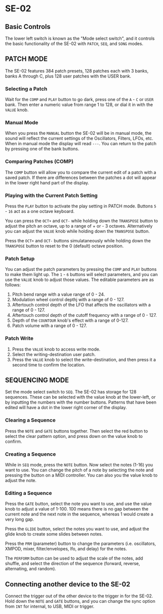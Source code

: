 # SE-02

## Basic Controls

The lower left switch is known as the "Mode select switch", and it controls the basic functionality of the SE-02 with `PATCH`, `SEQ`, and `SONG` modes.

## PATCH MODE

The SE-02 features 384 patch presets, 128 patches each with 3 banks, banks A through C, plus 128 user patches with the USER bank.

### Selecting a Patch

Wait for the `COMP` and `PLAY` button to go dark, press one of the `A` - `C` or `USER` bank. Then enter a numeric value from range 1 to 128, or dial it in with the `VALUE` knob.

### Manual Mode

When you press the `MANUAL` button the SE-02 will be in manual mode, the sound will reflect the current settings of the Oscillators, Filters, LFOs, etc. When in manual mode the display will read `---`. You can return to the patch by pressing one of the bank buttons.

### Comparing Patches (COMP)

The `COMP` button will allow you to compare the current edit of a patch with a saved patch. If there are differences between the patches a dot will appear in the lower right hand part of the display.

### Playing with the Current Patch Setting

Press the `PLAY` button to activate the play setting in PATCH mode. Buttons `5` - `16` act as a one octave keyboard.

You can press the `OCT+` and `OCT-` while holding down the `TRANSPOSE` button to adjust the pitch an octave, up to a range of + or - 3 octaves. Alternatively you can adjust the `VALUE` knob while holding down the `TRANSPOSE` button.

Press the `OCT+` and `OCT-` buttons simulataneously while holding down the `TRANSPOSE` button to reset to the 0 (default) octave position.

### Patch Setup

You can adjust the patch parameters by pressing the `COMP` and `PLAY` buttons to make them light up. The `1` - `6` buttons will select parameters, and you can use the `VALUE` knob to adjust those values. The editable parameters are as follows:

1. Pitch bend range with a value range of 0 - 24.
2. Modulation wheel control depthj with a range of 0 - 127.
3. Aftertouch control depth of the LFO that affects the oscillators with a range of 0 - 127.
4. Aftertouch control depth of the cutoff frequency with a range of 0 - 127.
5. Depth of the `COUNTOUR` knob's effect with a range of 0-127.
6. Patch volume with a range of 0 - 127.

### Patch Write

1. Press the `VALUE` knob to access write mode.
2. Select the writing-destination user patch.
3. Press the `VALUE` knob to select the write-destination, and then press it a second time to confirm the location.

## SEQUENCING MODE

Set the mode select switch to `SEQ`. The SE-02 has storage for 128 sequences. These can be selected with the value knob at the lower-left, or by inputting the numbers with the number buttons. Patterns that have been edited will have a dot in the lower right corner of the display.

### Clearing a Sequence

Press the `NOTE` and `GATE` buttons together. Then select the red button to select the clear pattern option, and press down on the value knob to confirm.

### Creating a Sequence

While in `SEQ` mode, press the `NOTE` button. Now select the notes (1-16) you want to use. You can change the pitch of a note by selecting the note and pressing the button on a MIDI controller. You can also you the value knob to adjust the note.

### Editing a Sequence

Press the `GATE` button, select the note you want to use, and use the value knob to adjust a value of 1-100. 100 means there is no gap between the current note and the next note in the sequence, whereas 1 would create a very long gap.

Press the `GLIDE` button, select the notes you want to use, and adjust the glide knob to create some slides between notes.

Press the `PRM` (parameter) button to change the parameters (i.e. oscillators, XMPOD, mixer, filter/envelopes, lfo, and delay) for the notes.

The `PERFORM` button can be used to adjust the scale of the notes, add shuffle, and select the direction of the sequence (forward, reverse, alternating, and random).

## Connecting another device to the SE-02

Connect the trigger out of the other device to the trigger in for the SE-02. Hold down the `NOTE` and `GATE` buttons, and you can change the sync option from `INT` for internal, to USB, MIDI or trigger.
